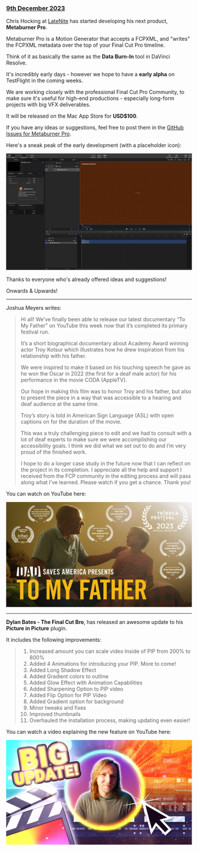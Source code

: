 ### [9th December 2023](/news/20231209)

Chris Hocking at [LateNite](https://latenitefilms.com) has started developing his next product, **Metaburner Pro**.

Metaburner Pro is a Motion Generator that accepts a FCPXML, and "writes" the FCPXML metadata over the top of your Final Cut Pro timeline.

Think of it as basically the same as the **Data Burn-In** tool in DaVinci Resolve.

It's incredibly early days - however we hope to have a **early alpha** on TestFlight in the coming weeks.

We are working closely with the professional Final Cut Pro Community, to make sure it's useful for high-end productions - especially long-form projects with big VFX deliverables.

It will be released on the Mac App Store for **USD$100**.

If you have any ideas or suggestions, feel free to post them in the [GitHub Issues for Metaburner Pro](https://github.com/latenitefilms/MetaburnerPro/issues).

Here's a sneak peak of the early development (with a placeholder icon):

![](/static/metaburner-pro-alpha.jpeg)

Thanks to everyone who's already offered ideas and suggestions!

Onwards & Upwards!

---

Joshua Meyers writes:

> Hi all! We’ve finally been able to release our latest documentary “To My Father” on YouTube this week now that it’s completed its primary festival run.
>
> It’s a short biographical documentary about Academy Award winning actor Troy Kotsur which illustrates how he drew inspiration from his relationship with his father.
>
> We were inspired to make it based on his touching speech he gave as he won the Oscar in 2022 (the first for a deaf male actor) for his performance in the movie CODA (AppleTV).
>
> Our hope in making this film was to honor Troy and his father, but also to present the piece in a way that was accessible to a hearing and deaf audience at the same time.
>
> Troy’s story is told in American Sign Language (ASL) with open captions on for the duration of the movie.
>
> This was a truly challenging piece to edit and we had to consult with a lot of deaf experts to make sure we were accomplishing our accessibility goals. I think we did what we set out to do and I’m very proud of the finished work.
>
> I hope to do a longer case study in the future now that I can reflect on the project in its completion. I appreciate all the help and support I received from the FCP community in the editing process and will pass along what I’ve learned. Please watch if you get a chance. Thank you!

You can watch on YouTube here:

[![](/static/to-my-father-youtube.jpeg)](https://www.youtube.com/watch?v=ddyt2UYisHI)

---

**Dylan Bates - The Final Cut Bro**, has released an awesome update to his **Picture in Picture** plugin.

It includes the following improvements:

> 1. Increased amount you can scale video Inside of PIP from 200% to 800%
> 2. Added 4 Animations for introducing your PIP. More to come!
> 3. Added Long Shadow Effect
> 4. Added Gradient colors to outline
> 5. Added Glow Effect with Animation Capabilities
> 6. Added Sharpening Option to PIP video
> 7. Added Flip Option for PIP Video
> 8. Added Gradient option for background
> 9. Minor tweaks and fixes
> 10. Improved thumbnails
> 11. Overhauled the installation process, making updating even easier!

You can watch a video explaining the new feature on YouTube here:

[![](/static/picture-in-picture-update.jpeg)](https://www.youtube.com/watch?v=YpDthmb4zUE)